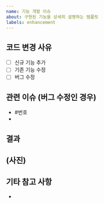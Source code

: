 ```yaml
---
name: 기능 개발 이슈
about: 구현된 기능을 상세히 설명하는 템플릿
labels: enhancement
---
```

## 코드 변경 사유
- [ ] 신규 기능 추가
- [ ] 기존 기능 수정
- [ ] 버그 수정
## 관련 이슈 (버그 수정인 경우)
- #번호
-
## 결과
(사진)
--
## 기타 참고 사항
- 
